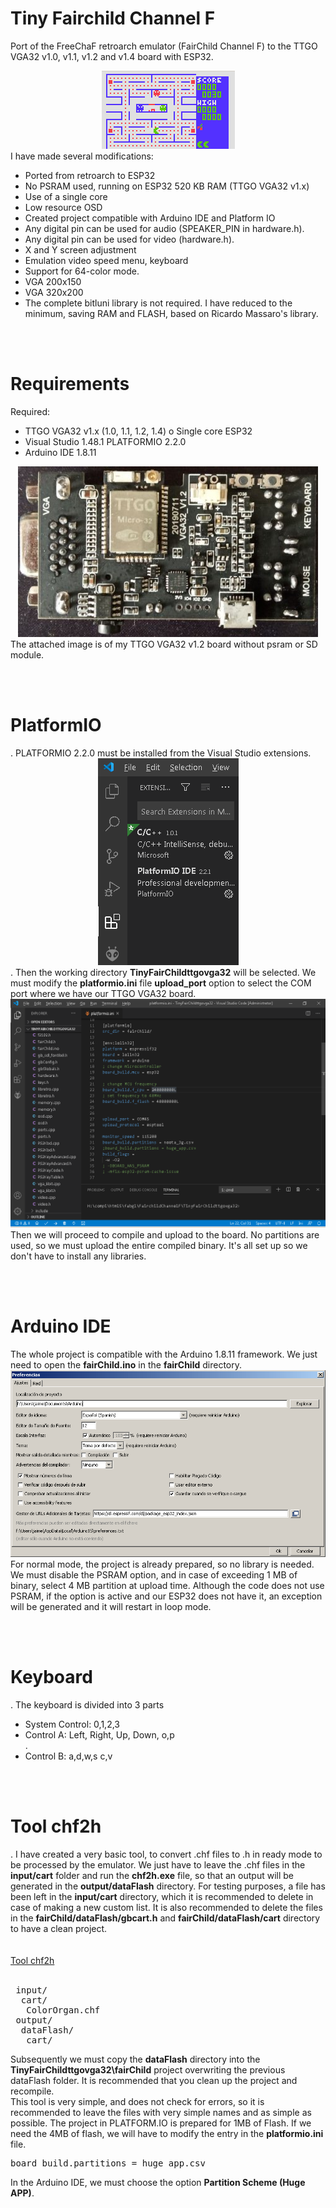 
# Tiny Fairchild Channel F
Port of the FreeChaF retroarch emulator (FairChild Channel F) to the TTGO VGA32 v1.0, v1.1, v1.2 and v1.4 board with ESP32.
<br>
<center><img src='https://raw.githubusercontent.com/rpsubc8/ESP32TinyFairChild/main/preview/pacman.gif'></center>
I have made several modifications:
<ul>
 <li>Ported from retroarch to ESP32</li>
 <li>No PSRAM used, running on ESP32 520 KB RAM (TTGO VGA32 v1.x)</li> 
 <li>Use of a single core</li>
 <li>Low resource OSD</li>
 <li>Created project compatible with Arduino IDE and Platform IO</li>
 <li>Any digital pin can be used for audio (SPEAKER_PIN in hardware.h).</li>
 <li>Any digital pin can be used for video (hardware.h).</li>
 <li>X and Y screen adjustment</li>
 <li>Emulation video speed menu, keyboard</li>
 <li>Support for 64-color mode.</li>   
 <li>VGA 200x150</li>
 <li>VGA 320x200</li>
 <li>The complete bitluni library is not required. I have reduced to the minimum, saving RAM and FLASH, based on Ricardo Massaro's library.</li>
</ul> 


<br><br>
<h1>Requirements</h1>
Required:
 <ul>
  <li>TTGO VGA32 v1.x (1.0, 1.1, 1.2, 1.4) o Single core ESP32</li>
  <li>Visual Studio 1.48.1 PLATFORMIO 2.2.0</li>
  <li>Arduino IDE 1.8.11</li>
 </ul>
<center><img src='https://raw.githubusercontent.com/rpsubc8/ESP32TinyFairChild/main/preview/ttgovga32v12.jpg'></center>
The attached image is of my TTGO VGA32 v1.2 board without psram or SD module.
<br>


<br><br>
<h1>PlatformIO</h1>.
PLATFORMIO 2.2.0 must be installed from the Visual Studio extensions.
<center><img src='https://raw.githubusercontent.com/rpsubc8/ESP32TinyFairChild/main/preview/previewPlatformIOinstall.gif'></center>.
Then the working directory <b>TinyFairChildttgovga32</b> will be selected.
We must modify the <b>platformio.ini</b> file <b>upload_port</b> option to select the COM port where we have our TTGO VGA32 board.
<center><img src='https://raw.githubusercontent.com/rpsubc8/ESP32TinyFairChild/main/preview/previewPlatformIO.gif'></center>
Then we will proceed to compile and upload to the board. No partitions are used, so we must upload the entire compiled binary.
It's all set up so we don't have to install any libraries.


<br><br>
<h1>Arduino IDE</h1>
The whole project is compatible with the Arduino 1.8.11 framework.
We just need to open the <b>fairChild.ino</b> in the <b>fairChild</b> directory.
<center><img src='https://raw.githubusercontent.com/rpsubc8/ESP32TinyFairChild/main/preview/previewArduinoIDEpreferences.gif'></center>
For normal mode, the project is already prepared, so no library is needed. 
We must disable the PSRAM option, and in case of exceeding 1 MB of binary, select 4 MB partition at upload time. Although the code does not use PSRAM, if the option is active and our ESP32 does not have it, an exception will be generated and it will restart in loop mode.


<br><br>
<h1>Keyboard</h1>.
The keyboard is divided into 3 parts
<ul>
 <li>System Control: 0,1,2,3</li>
 <li>Control A: Left, Right, Up, Down, o,p</li>.
 <li>Control B: a,d,w,s c,v</li>
</ul>


<br><br>
<h1>Tool chf2h</h1>.
I have created a very basic tool, to convert .chf files to .h in ready mode to be processed by the emulator. We just have to leave the .chf files in the <b>input/cart</b> folder and run the <b>chf2h.exe</b> file, so that an output will be generated in the <b>output/dataFlash</b> directory. For testing purposes, a file has been left in the <b>input/cart</b> directory, which it is recommended to delete in case of making a new custom list. It is also recommended to delete the files in the <b>fairChild/dataFlash/gbcart.h</b> and <b>fairChild/dataFlash/cart</b> directory to have a clean project.<br><br><br>
<a href='https://github.com/rpsubc8/ESP32TinyFairChild/tree/main/tools'>Tool chf2h</a>
<br><br>
<pre>
 input/
  cart/
   ColorOrgan.chf
 output/
  dataFlash/
   cart/
</pre>
Subsequently we must copy the <b>dataFlash</b> directory into the <b>TinyFairChildttgovga32\fairChild</b> project overwriting the previous dataFlash folder. It is recommended that you clean up the project and recompile.<br>
This tool is very simple, and does not check for errors, so it is recommended to leave the files with very simple names and as simple as possible.
The project in PLATFORM.IO is prepared for 1MB of Flash. If we need the 4MB of flash, we will have to modify the entry in the <b>platformio.ini</b> file.
<pre>board_build.partitions = huge_app.csv</pre>
In the Arduino IDE, we must choose the option <b>Partition Scheme (Huge APP)</b>.
